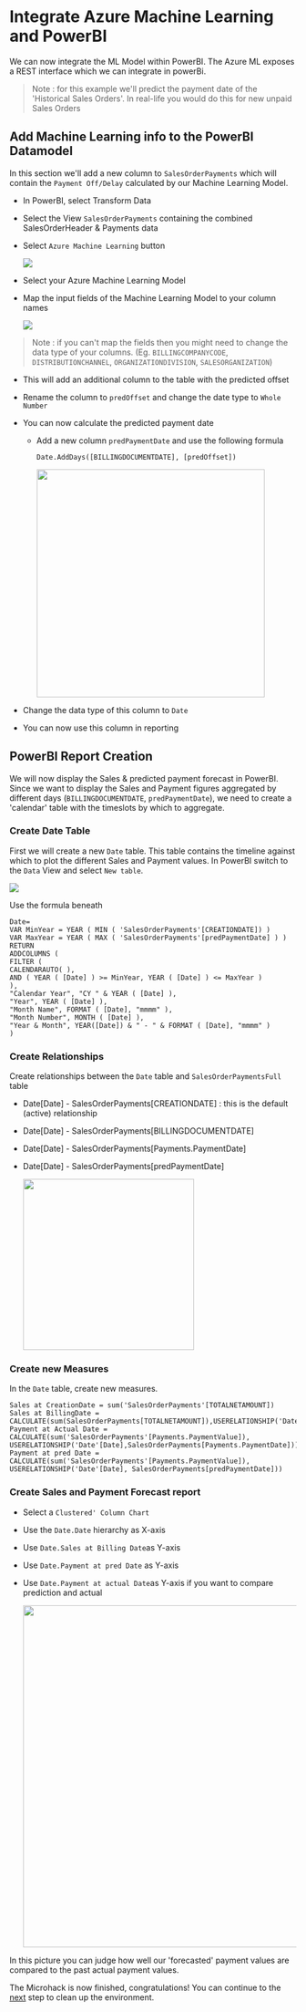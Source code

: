 # Integrate Azure Machine Learning and PowerBI

We can now integrate the ML Model within PowerBI. The Azure ML exposes a REST interface which we can integrate in powerBi.
> Note : for this example we'll predict the payment date of the 'Historical Sales Orders'. In real-life you would do this for new unpaid Sales Orders

## Add Machine Learning info to the PowerBI Datamodel
In this section we'll add a new column to `SalesOrderPayments` which will contain the `Payment Off/Delay` calculated by our Machine Learning Model. 

* In PowerBI, select Transform Data
* Select the View `SalesOrderPayments` containing the combined SalesOrderHeader & Payments data
* Select `Azure Machine Learning` button

    <img src="images/aml/pbiAzMLIcon.jpg">

* Select your Azure Machine Learning Model
* Map the input fields of the Machine Learning Model to your column names

    <img src="images/aml/pbiMLMapping.jpg">

> Note : if you can't map the fields then you might need to change the data type of your columns. (Eg. `BILLINGCOMPANYCODE`, `DISTRIBUTIONCHANNEL`, `ORGANIZATIONDIVISION`, `SALESORGANIZATION`)

* This will add an additional column to the table with the predicted offset

* Rename the column to `predOffset` and change the date type to `Whole Number`

* You can now calculate the predicted payment date
    * Add a new column `predPaymentDate` and use the following formula

        ```
        Date.AddDays([BILLINGDOCUMENTDATE], [predOffset])
        ```

        <img src="images/aml/pbiMLPredPaymentDateColumn.jpg" height=400>

* Change the data type of this column to `Date`

* You can now use this column in reporting

## PowerBI Report Creation
We will now display the Sales & predicted payment forecast in PowerBI. Since we want to display the Sales and Payment figures aggregated by different days (`BILLINGDOCUMENTDATE`, `predPaymentDate`), we need to create a 'calendar' table with the timeslots by which to aggregate.

### Create Date Table
First we will create a new `Date` table. This table contains the timeline against which to plot the different Sales and Payment values.
In PowerBI switch to the `Data` View and select `New table`.

<img src="images/aml/newDateTable.jpg">

Use the formula beneath

```
Date= 
VAR MinYear = YEAR ( MIN ( 'SalesOrderPayments'[CREATIONDATE]) )
VAR MaxYear = YEAR ( MAX ( 'SalesOrderPayments'[predPaymentDate] ) )
RETURN
ADDCOLUMNS (
FILTER (
CALENDARAUTO( ),
AND ( YEAR ( [Date] ) >= MinYear, YEAR ( [Date] ) <= MaxYear )
),
"Calendar Year", "CY " & YEAR ( [Date] ),
"Year", YEAR ( [Date] ),
"Month Name", FORMAT ( [Date], "mmmm" ),
"Month Number", MONTH ( [Date] ),
"Year & Month", YEAR([Date]) & " - " & FORMAT ( [Date], "mmmm" )
)
```

### Create Relationships
Create relationships between the `Date` table and `SalesOrderPaymentsFull` table
* Date[Date] - SalesOrderPayments[CREATIONDATE] : this is the default (active) relationship
* Date[Date] - SalesOrderPayments[BILLINGDOCUMENTDATE]
* Date[Date] - SalesOrderPayments[Payments.PaymentDate]
* Date[Date] - SalesOrderPayments[predPaymentDate]

    <img src="images/aml/dateRelationships.jpg" height=300>

### Create new Measures
In the `Date` table, create new measures. 

```
Sales at CreationDate = sum('SalesOrderPayments'[TOTALNETAMOUNT])
Sales at BillingDate = CALCULATE(sum(SalesOrderPayments[TOTALNETAMOUNT]),USERELATIONSHIP('Date'[Date],SalesOrderPayments[BILLINGDOCUMENTDATE]))
Payment at Actual Date = CALCULATE(sum('SalesOrderPayments'[Payments.PaymentValue]), USERELATIONSHIP('Date'[Date],SalesOrderPayments[Payments.PaymentDate]))
Payment at pred Date = CALCULATE(sum('SalesOrderPayments'[Payments.PaymentValue]), USERELATIONSHIP('Date'[Date], SalesOrderPayments[predPaymentDate]))
```

### Create Sales and Payment Forecast report

* Select a `Clustered' Column Chart`
* Use the `Date.Date` hierarchy as X-axis
* Use `Date.Sales at Billing Date`as Y-axis
* Use `Date.Payment at pred Date` as Y-axis
* Use `Date.Payment at actual Date`as Y-axis if you want to compare prediction and actual

    <img src="images/aml/SalesPaymentForecast.jpg" height=600>

In this picture you can judge how well our 'forecasted' payment values are compared to the past actual payment values.

The Microhack is now finished, congratulations! You can continue to the [next](CleanEnvironment.md) step to clean up the environment.
